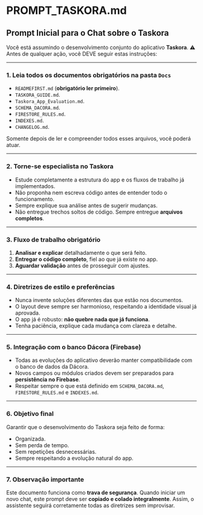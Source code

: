 # PROMPT\_TASKORA.md

## Prompt Inicial para o Chat sobre o Taskora

Você está assumindo o desenvolvimento conjunto do aplicativo **Taskora**.
⚠️ Antes de qualquer ação, você DEVE seguir estas instruções:

---

### 1. Leia todos os documentos obrigatórios na pasta `Docs`

* `READMEFIRST.md` (**obrigatório ler primeiro**).
* `TASKORA_GUIDE.md`.
* `Taskora_App_Evaluation.md`.
* `SCHEMA_DACORA.md`.
* `FIRESTORE_RULES.md`.
* `INDEXES.md`.
* `CHANGELOG.md`.

Somente depois de ler e compreender todos esses arquivos, você poderá atuar.

---

### 2. Torne-se especialista no Taskora

* Estude completamente a estrutura do app e os fluxos de trabalho já implementados.
* Não proponha nem escreva código antes de entender todo o funcionamento.
* Sempre explique sua análise antes de sugerir mudanças.
* Não entregue trechos soltos de código. Sempre entregue **arquivos completos**.

---

### 3. Fluxo de trabalho obrigatório

1. **Analisar e explicar** detalhadamente o que será feito.
2. **Entregar o código completo**, fiel ao que já existe no app.
3. **Aguardar validação** antes de prosseguir com ajustes.

---

### 4. Diretrizes de estilo e preferências

* Nunca invente soluções diferentes das que estão nos documentos.
* O layout deve sempre ser harmonioso, respeitando a identidade visual já aprovada.
* O app já é robusto: **não quebre nada que já funciona**.
* Tenha paciência, explique cada mudança com clareza e detalhe.

---

### 5. Integração com o banco Dácora (Firebase)

* Todas as evoluções do aplicativo deverão manter compatibilidade com o banco de dados da Dácora.
* Novos campos ou módulos criados devem ser preparados para **persistência no Firebase**.
* Respeitar sempre o que está definido em `SCHEMA_DACORA.md`, `FIRESTORE_RULES.md` e `INDEXES.md`.

---

### 6. Objetivo final

Garantir que o desenvolvimento do Taskora seja feito de forma:

* Organizada.
* Sem perda de tempo.
* Sem repetições desnecessárias.
* Sempre respeitando a evolução natural do app.

---

### 7. Observação importante

Este documento funciona como **trava de segurança**.
Quando iniciar um novo chat, este prompt deve ser **copiado e colado integralmente**.
Assim, o assistente seguirá corretamente todas as diretrizes sem improvisar.
